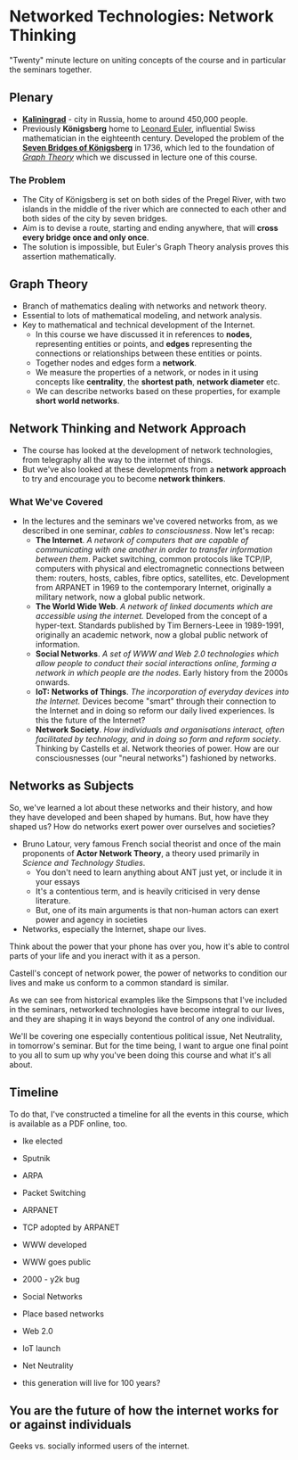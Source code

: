 # Networked Technologies: Network Thinking

"Twenty" minute lecture on uniting concepts of the course and in particular the seminars together.

## Plenary
* [**Kaliningrad**](https://en.wikipedia.org/wiki/Kaliningrad) - city in Russia, home to around 450,000 people.
* Previously **Königsberg** home to [Leonard Euler](https://en.wikipedia.org/wiki/Leonhard_Euler), influential Swiss mathematician in the eighteenth century. Developed the problem of the [**Seven Bridges of Königsberg**](https://en.wikipedia.org/wiki/Seven_Bridges_of_K%C3%B6nigsberg) in 1736, which led to the foundation of [*Graph Theory*](https://en.wikipedia.org/wiki/Graph_theory#History) which we discussed in lecture one of this course.

### The Problem

* The City of Königsberg is set on both sides of the Pregel River, with two islands in the middle of the river which are connected to each other and both sides of the city by seven bridges.
* Aim is to devise a route, starting and ending anywhere, that will **cross every bridge once and only once**.
* The solution is impossible, but Euler's Graph Theory analysis proves this assertion mathematically.

## Graph Theory
* Branch of mathematics dealing with networks and network theory.
* Essential to lots of mathematical modeling, and network analysis.
* Key to mathematical and technical development of the Internet.
  * In this course we have discussed it in references to **nodes**, representing entities or points, and **edges** representing the connections or relationships between these entities or points.
  * Together nodes and edges form a **network**.
  * We measure the properties of a network, or nodes in it using concepts like **centrality**, the **shortest path**, **network diameter** etc.
  * We can describe networks based on these properties, for example **short world networks**.

## Network Thinking and Network Approach
* The course has looked at the development of network technologies, from telegraphy all the way to the internet of things.
* But we've also looked at these developments from a **network approach** to try and encourage you to become **network thinkers**.

### What We've Covered
* In the lectures and the seminars we've covered networks from, as we described in one seminar, *cables to consciousness*. Now let's recap:
  * **The Internet**. *A network of computers that are capable of communicating with one another in order to transfer information between them*. Packet switching, common protocols like TCP/IP, computers with physical and electromagnetic connections between them: routers, hosts, cables, fibre optics, satellites, etc. Development from ARPANET in 1969 to the contemporary Internet, originally a military network, now a global public network.
  * **The World Wide Web**. *A network of linked documents which are accessible using the internet.* Developed from the concept of a hyper-text. Standards published by Tim Berners-Leee in 1989-1991, originally an academic network, now a global public network of information.
  * **Social Networks**. *A set of WWW and Web 2.0 technologies which allow people to conduct their social interactions online, forming a network in which people are the nodes.* Early history from the 2000s onwards.
  * **IoT: Networks of Things**. *The incorporation of everyday devices into the Internet.* Devices become "smart" through their connection to the Internet and in doing so reform our daily lived experiences. Is this the future of the Internet?
  * **Network Society**. *How individuals and organisations interact, often facilitated by technology, and in doing so form and reform society*. Thinking by Castells et al. Network theories of power. How are our consciousnesses (our "neural networks") fashioned by networks.

## Networks as Subjects
So, we've learned a lot about these networks and their history, and how they have developed and been shaped by humans. But, how have they shaped us? How do networks exert power over ourselves and societies?
* Bruno Latour, very famous French social theorist and once of the main proponents of **Actor Network Theory**, a theory used primarily in *Science and Technology Studies*.
  * You don't need to learn anything about ANT just yet, or include it in your essays
  * It's a contentious term, and is heavily criticised in very dense literature.
  * But, one of its main arguments is that non-human actors can exert power and agency in societies
* Networks, especially the Internet, shape our lives.

Think about the power that your phone has over you, how it's able to control parts of your life and you ineract with it as a person.

Castell's concept of network power, the power of networks to condition our lives and make us conform to a common standard is similar.

As we can see from historical examples like the Simpsons that I've included in the seminars, networked technologies have become integral to our lives, and they are shaping it in ways beyond the control of any one individual.

We'll be covering one especially contentious political issue, Net Neutrality, in tomorrow's seminar. But for the time being, I want to argue one final point to you all to sum up why you've been doing this course and what it's all about.

## Timeline

To do that, I've constructed a timeline for all the events in this course, which is available as a PDF online, too.

* Ike elected
* Sputnik
* ARPA
* Packet Switching
* ARPANET
* TCP adopted by ARPANET
* WWW developed
* WWW goes public
* 2000 - y2k bug
* Social Networks
* Place based networks
* Web 2.0
* IoT launch
* Net Neutrality

* this generation will live for 100 years?


## You are the future of how the internet works for or against individuals

Geeks vs. socially informed users of the internet.
